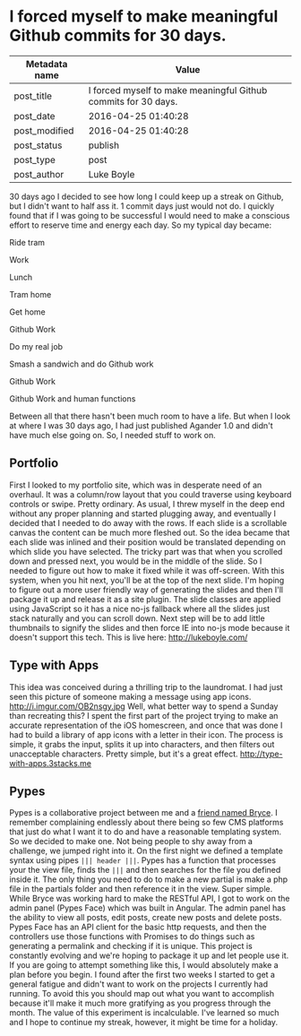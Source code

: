 # I forced myself to make meaningful Github commits for 30 days.

| Metadata name | Value                                                          |
| ------------- | -------------------------------------------------------------- |
| post_title    | I forced myself to make meaningful Github commits for 30 days. |
| post_date     | 2016-04-25 01:40:28                                            |
| post_modified | 2016-04-25 01:40:28                                            |
| post_status   | publish                                                        |
| post_type     | post                                                           |
| post_author   | Luke Boyle                                                     |

30 days ago I decided to see how long I could keep up a streak on Github, but I didn't want to half ass it. 1 commit days just would not do. I quickly found that if I was going to be successful I would need to make a conscious effort to reserve time and energy each day. So my typical day became:

Ride tram

Work

Lunch

Tram home

Get home

Github Work

Do my real job

Smash a sandwich and do Github work

Github Work

Github Work and human functions

Between all that there hasn't been much room to have a life. But when I look at where I was 30 days ago, I had just published Agander 1.0 and didn't have much else going on. So, I needed stuff to work on.

## Portfolio

First I looked to my portfolio site, which was in desperate need of an overhaul. It was a column/row layout that you could traverse using keyboard controls or swipe. Pretty ordinary. As usual, I threw myself in the deep end without any proper planning and started plugging away, and eventually I decided that I needed to do away with the rows. If each slide is a scrollable canvas the content can be much more fleshed out. So the idea became that each slide was inlined and their position would be translated depending on which slide you have selected. The tricky part was that when you scrolled down and pressed next, you would be in the middle of the slide. So I needed to figure out how to make it fixed while it was off-screen. With this system, when you hit next, you'll be at the top of the next slide. I'm hoping to figure out a more user friendly way of generating the slides and then I'll package it up and release it as a site plugin. The slide classes are applied using JavaScript so it has a nice no-js fallback where all the slides just stack naturally and you can scroll down. Next step will be to add little thumbnails to signify the slides and then force IE into no-js mode because it doesn't support this tech. This is live here: http://lukeboyle.com/

## Type with Apps

This idea was conceived during a thrilling trip to the laundromat. I had just seen this picture of someone making a message using app icons. http://i.imgur.com/OB2nsgy.jpg Well, what better way to spend a Sunday than recreating this? I spent the first part of the project trying to make an accurate representation of the iOS homescreen, and once that was done I had to build a library of app icons with a letter in their icon. The process is simple, it grabs the input, splits it up into characters, and then filters out unacceptable characters. Pretty simple, but it's a great effect. http://type-with-apps.3stacks.me

## Pypes

Pypes is a collaborative project between me and a [friend named Bryce](http://www.brycehanscomb.com/). I remember complaining endlessly about there being so few CMS platforms that just do what I want it to do and have a reasonable templating system. So we decided to make one. Not being people to shy away from a challenge, we jumped right into it. On the first night we defined a template syntax using pipes `||| header |||`. Pypes has a function that processes your the view file, finds the `|||` and then searches for the file you defined inside it. The only thing you need to do to make a new partial is make a php file in the partials folder and then reference it in the view. Super simple. While Bryce was working hard to make the RESTful API, I got to work on the admin panel (Pypes Face) which was built in Angular. The admin panel has the ability to view all posts, edit posts, create new posts and delete posts. Pypes Face has an API client for the basic http requests, and then the controllers use those functions with Promises to do things such as generating a permalink and checking if it is unique. This project is constantly evolving and we're hoping to package it up and let people use it. If you are going to attempt something like this, I would absolutely make a plan before you begin. I found after the first two weeks I started to get a general fatigue and didn't want to work on the projects I currently had running. To avoid this you should map out what you want to accomplish because it'll make it much more gratifying as you progress through the month. The value of this experiment is incalculable. I've learned so much and I hope to continue my streak, however, it might be time for a holiday.
